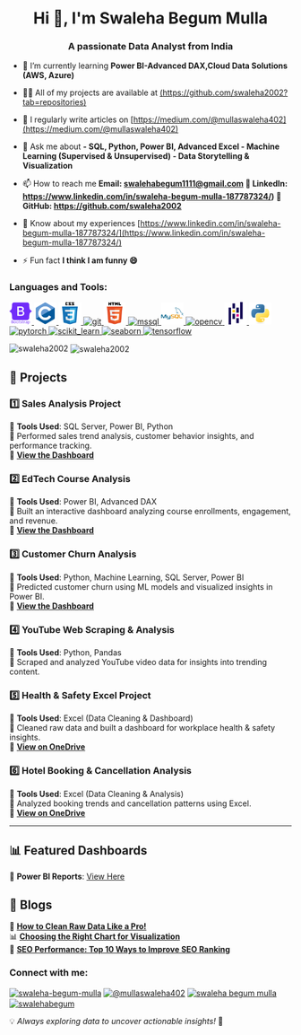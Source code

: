 <h1 align="center">Hi 👋, I'm Swaleha Begum Mulla</h1>
<h3 align="center">A passionate Data Analyst from India</h3>

- 🌱 I’m currently learning **Power BI-Advanced DAX,Cloud Data Solutions (AWS, Azure)**

- 👨‍💻 All of my projects are available at [(https://github.com/swaleha2002?tab=repositories)]((https://github.com/swaleha2002?tab=repositories))

- 📝 I regularly write articles on [https://medium.com/@mullaswaleha402](https://medium.com/@mullaswaleha402)

- 💬 Ask me about **- SQL, Python, Power BI, Advanced Excel - Machine Learning (Supervised & Unsupervised) - Data Storytelling & Visualization**

- 📫 How to reach me **Email: swalehabegum1111@gmail.com 🔗 LinkedIn: https://www.linkedin.com/in/swaleha-begum-mulla-187787324/) 🔗 GitHub: https://github.com/swaleha2002**

- 📄 Know about my experiences [https://www.linkedin.com/in/swaleha-begum-mulla-187787324/](https://www.linkedin.com/in/swaleha-begum-mulla-187787324/)

- ⚡ Fun fact **I think I am funny 😄**

<h3 align="left">Languages and Tools:</h3>
<p align="left"> <a href="https://getbootstrap.com" target="_blank" rel="noreferrer"> <img src="https://raw.githubusercontent.com/devicons/devicon/master/icons/bootstrap/bootstrap-plain-wordmark.svg" alt="bootstrap" width="40" height="40"/> </a> <a href="https://www.cprogramming.com/" target="_blank" rel="noreferrer"> <img src="https://raw.githubusercontent.com/devicons/devicon/master/icons/c/c-original.svg" alt="c" width="40" height="40"/> </a> <a href="https://www.w3schools.com/css/" target="_blank" rel="noreferrer"> <img src="https://raw.githubusercontent.com/devicons/devicon/master/icons/css3/css3-original-wordmark.svg" alt="css3" width="40" height="40"/> </a> <a href="https://git-scm.com/" target="_blank" rel="noreferrer"> <img src="https://www.vectorlogo.zone/logos/git-scm/git-scm-icon.svg" alt="git" width="40" height="40"/> </a> <a href="https://www.w3.org/html/" target="_blank" rel="noreferrer"> <img src="https://raw.githubusercontent.com/devicons/devicon/master/icons/html5/html5-original-wordmark.svg" alt="html5" width="40" height="40"/> </a> <a href="https://www.microsoft.com/en-us/sql-server" target="_blank" rel="noreferrer"> <img src="https://www.svgrepo.com/show/303229/microsoft-sql-server-logo.svg" alt="mssql" width="40" height="40"/> </a> <a href="https://www.mysql.com/" target="_blank" rel="noreferrer"> <img src="https://raw.githubusercontent.com/devicons/devicon/master/icons/mysql/mysql-original-wordmark.svg" alt="mysql" width="40" height="40"/> </a> <a href="https://opencv.org/" target="_blank" rel="noreferrer"> <img src="https://www.vectorlogo.zone/logos/opencv/opencv-icon.svg" alt="opencv" width="40" height="40"/> </a> <a href="https://pandas.pydata.org/" target="_blank" rel="noreferrer"> <img src="https://raw.githubusercontent.com/devicons/devicon/2ae2a900d2f041da66e950e4d48052658d850630/icons/pandas/pandas-original.svg" alt="pandas" width="40" height="40"/> </a> <a href="https://www.python.org" target="_blank" rel="noreferrer"> <img src="https://raw.githubusercontent.com/devicons/devicon/master/icons/python/python-original.svg" alt="python" width="40" height="40"/> </a> <a href="https://pytorch.org/" target="_blank" rel="noreferrer"> <img src="https://www.vectorlogo.zone/logos/pytorch/pytorch-icon.svg" alt="pytorch" width="40" height="40"/> </a> <a href="https://scikit-learn.org/" target="_blank" rel="noreferrer"> <img src="https://upload.wikimedia.org/wikipedia/commons/0/05/Scikit_learn_logo_small.svg" alt="scikit_learn" width="40" height="40"/> </a> <a href="https://seaborn.pydata.org/" target="_blank" rel="noreferrer"> <img src="https://seaborn.pydata.org/_images/logo-mark-lightbg.svg" alt="seaborn" width="40" height="40"/> </a> <a href="https://www.tensorflow.org" target="_blank" rel="noreferrer"> <img src="https://www.vectorlogo.zone/logos/tensorflow/tensorflow-icon.svg" alt="tensorflow" width="40" height="40"/> </a> </p>

<p><img align="left" src="https://github-readme-stats.vercel.app/api/top-langs?username=swaleha2002&show_icons=true&locale=en&layout=compact" alt="swaleha2002" /></p>

<p>&nbsp;<img align="center" src="https://github-readme-stats.vercel.app/api?username=swaleha2002&show_icons=true&locale=en" alt="swaleha2002" /></p>

## 📂 Projects

### 1️⃣ **Sales Analysis Project**
📌 **Tools Used**: SQL Server, Power BI, Python  
🔹 Performed sales trend analysis, customer behavior insights, and performance tracking.  
🔗 **[View the Dashboard](https://app.powerbi.com/view?r=eyJrIjoiOWVjZGVhMGMtZTNlZS00ODUzLWJiMTctYWQyNzk0NWU0YjJjIiwidCI6ImIyOWMyYzJjLTJiYWUtNDQzMy1iMmQzLTgyNDM1ZGY3YmFlZCJ9)**

### 2️⃣ **EdTech Course Analysis**
📌 **Tools Used**: Power BI, Advanced DAX  
🔹 Built an interactive dashboard analyzing course enrollments, engagement, and revenue.  
🔗 **[View the Dashboard](https://app.powerbi.com/view?r=eyJrIjoiMjliNTljOTItM2I1NC00YjQ0LWI2N2MtZTZkZmZiOGE1YWFjIiwidCI6ImIyOWMyYzJjLTJiYWUtNDQzMy1iMmQzLTgyNDM1ZGY3YmFlZCJ9)**

### 3️⃣ **Customer Churn Analysis**
📌 **Tools Used**: Python, Machine Learning, SQL Server, Power BI  
🔹 Predicted customer churn using ML models and visualized insights in Power BI.  
🔗 **[View the Dashboard](https://app.powerbi.com/view?r=eyJrIjoiMmIzYmJiNDQtNzBlMC00YWE0LWFhOGMtNzYzOTQxYzcwNjhmIiwidCI6ImIyOWMyYzJjLTJiYWUtNDQzMy1iMmQzLTgyNDM1ZGY3YmFlZCJ9&pageName=b3053b0f9fbc6471899b)**

### 4️⃣ **YouTube Web Scraping & Analysis**
📌 **Tools Used**: Python, Pandas  
🔹 Scraped and analyzed YouTube video data for insights into trending content.

### 5️⃣ **Health & Safety Excel Project**
📌 **Tools Used**: Excel (Data Cleaning & Dashboard)  
🔹 Cleaned raw data and built a dashboard for workplace health & safety insights.  
🔗 **[View on OneDrive](https://1drv.ms/x/s!Ai10FFtmv6QYolzHr5qL3L8ffomm?e=RQWTY1)**

### 6️⃣ **Hotel Booking & Cancellation Analysis**
📌 **Tools Used**: Excel (Data Cleaning & Analysis)  
🔹 Analyzed booking trends and cancellation patterns using Excel.  
🔗 **[View on OneDrive](https://1drv.ms/x/s!Ai10FFtmv6QYoggDudUHF9cdmQdn?e=ZveTdh)**

---

## 📊 Featured Dashboards
📌 **Power BI Reports**: [View Here](https://app.powerbi.com/view?r=yourreportlink)

## 📝 Blogs
📝 **[How to Clean Raw Data Like a Pro!](https://medium.com/@mullaswaleha402/how-to-clean-raw-data-like-a-pro-abb398dd8a36)**  
📊 **[Choosing the Right Chart for Visualization](https://medium.com/@mullaswaleha402/choosing-the-right-chart-for-visualization-f52e29868b5b)**  
📢 **[SEO Performance: Top 10 Ways to Improve SEO Ranking](https://medium.com/@mullaswaleha402/seo-performance-top-10-ways-to-improve-seo-ranking-b2901501543c)**  

<h3 align="left">Connect with me:</h3>
<p align="left">
<a href="https://linkedin.com/in/swaleha-begum-mulla" target="blank"><img align="center" src="https://raw.githubusercontent.com/rahuldkjain/github-profile-readme-generator/master/src/images/icons/Social/linked-in-alt.svg" alt="swaleha-begum-mulla" height="30" width="40" /></a>
<a href="https://medium.com/@mullaswaleha402" target="blank"><img align="center" src="https://raw.githubusercontent.com/rahuldkjain/github-profile-readme-generator/master/src/images/icons/Social/medium.svg" alt="@mullaswaleha402" height="30" width="40" /></a>
<a href="https://www.hackerrank.com/swaleha begum mulla" target="blank"><img align="center" src="https://raw.githubusercontent.com/rahuldkjain/github-profile-readme-generator/master/src/images/icons/Social/hackerrank.svg" alt="swaleha begum mulla" height="30" width="40" /></a>
<a href="https://www.leetcode.com/swalehabegum" target="blank"><img align="center" src="https://raw.githubusercontent.com/rahuldkjain/github-profile-readme-generator/master/src/images/icons/Social/leet-code.svg" alt="swalehabegum" height="30" width="40" /></a>
</p>

💡 *Always exploring data to uncover actionable insights!* 🚀

<!--
**swaleha2002/swaleha2002** is a ✨ _special_ ✨ repository because its `README.md` (this file) appears on your GitHub profile.

Here are some ideas to get you started:

- 🔭 I’m currently working on ...
- 🌱 I’m currently learning ...
- 👯 I’m looking to collaborate on ...
- 🤔 I’m looking for help with ...
- 💬 Ask me about ...
- 📫 How to reach me: ...
- 😄 Pronouns: ...
- ⚡ Fun fact: ...
-->
